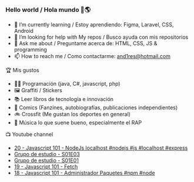 ### Hello world / Hola mundo 👋🌎

<!--
**xaca/xaca** is a ✨ _special_ ✨ repository because its `README.md` (this file) appears on your GitHub profile.

Here are some ideas to get you started:
-->

- 🌱 I’m currently learning / Estoy aprendiendo: Figma, Laravel, CSS, Android
- 🤔 I’m looking for help with My repos / Busco ayuda con mis repositorios
- 💬 Ask me about / Preguntame acerca de: HTML, CSS, JS & programming 
- 📫 How to reach me / Como contactarme: and1res@hotmail.com

🏆 Mis gustos
- 👨‍💻 Programación (java, C#, javascript, php)
- 🖼️ Graffiti / Stickers
- 📚 Leer libros de tecnología e innovación
- 💢 Comics (Fanzines, autobiografías, publicaciones independientes)
- 🚲 Crossfit (Me gustan los deportes en general)
- 🎤 Música lo que suene bueno, especialmente el RAP
<!--
📝 Frases
- "I only smile in the dark, I only smile when it's complicated" Raybiez
- "De lo que ves créete la mitad de lo que no ves no te creas nada" Kase O
-->
📺 Youtube channel
<!-- BLOG-POST-LIST:START -->
- [20 - Javascript 101 - NodeJs localhost #nodejs #js #localhost #express](https://www.youtube.com/watch?v=8ZetMnK8dbs)
- [Grupo de estudio - S01E03](https://www.youtube.com/watch?v=CeRik7S9D54)
- [Grupo de estudio - S01E01](https://www.youtube.com/watch?v=XHk8JMF6cMQ)
- [19 - Javascript 101 - Fetch](https://www.youtube.com/watch?v=n8xZdGGLcrQ)
- [18 - Javascript 101 - Administrador Paquetes #npm #node](https://www.youtube.com/watch?v=B2FmuozyzAw)
<!-- BLOG-POST-LIST:END -->
